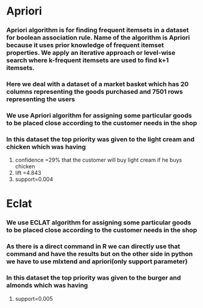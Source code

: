# Apriori
### Apriori algorithm is for finding frequent itemsets in a dataset for boolean association rule. Name of the algorithm is Apriori because it uses prior knowledge of frequent itemset properties. We apply an iterative approach or level-wise search where k-frequent itemsets are used to find k+1 itemsets.
### Here we deal with a dataset of a market basket which has 20 columns representing the goods purchased and 7501 rows representing the users
### We use Apriori algorithm for assigning some particular goods to be placed close according to the customer needs in the shop
### In this dataset the top priority was given to the light cream and chicken which was having 
1. confidence =29% that the customer will buy light cream if he buys chicken
2. lift =4.843
3. support=0.004

# Eclat
### We use ECLAT algorithm for assigning some particular goods to be placed close according to the customer needs in the shop
### As there is a direct command in R we can directly use that command and have the results but on the other side in python we have to use mlxtend and apriori(only support parameter)
### In this dataset the top priority was given to the burger and almonds which was having
1. support=0.005
